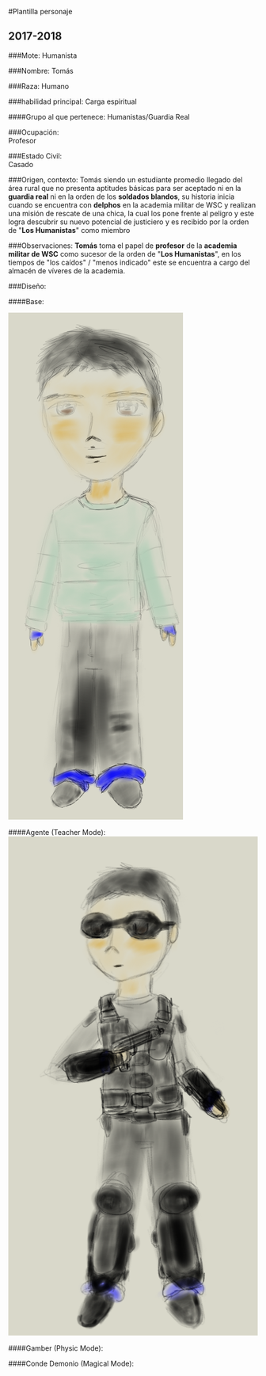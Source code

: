 #Plantilla personaje
## 2017-2018
###Mote:
Humanista

###Nombre:
Tomás

###Raza:
Humano

###habilidad principal:
Carga espiritual

####Grupo al que pertenece:
Humanistas/Guardia Real

###Ocupación:  
Profesor

###Estado Civil:  
Casado
 
###Origen, contexto:
Tomás siendo un estudiante promedio llegado del área rural que no presenta aptitudes básicas para ser aceptado ni en la **guardia real** ni en la orden de los **soldados blandos**, su historia inicia cuando se encuentra con **delphos** en la academia militar de WSC y realizan una misión de rescate de una chica, la cual los pone frente al peligro y este logra descubrir su nuevo potencial de justiciero y es recibido por la orden de "**Los Humanistas**" como miembro

###Observaciones:
**Tomás** toma el papel de **profesor** de la **academia militar de WSC** como sucesor de la orden de "**Los Humanistas**", en los tiempos de "los caídos" / "menos indicado" este se encuentra a cargo del almacén de víveres de la academia.

###Diseño:

####Base:

![Tomás en forma base](../../../../pjs/humanista-tomas-base.png)

####Agente (Teacher Mode):
![Tomás en forma Agente](./agente.png)

####Gamber (Physic Mode): 

 
####Conde Demonio (Magical Mode):


